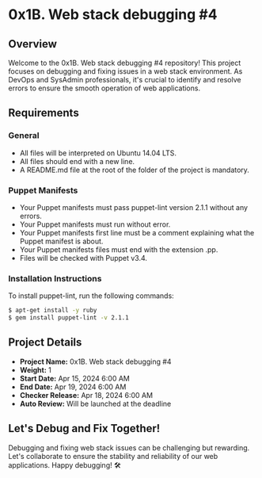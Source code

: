 # 0x1B. Web stack debugging #4

## Overview

Welcome to the 0x1B. Web stack debugging #4 repository! This project focuses on debugging and fixing issues in a web stack environment. As DevOps and SysAdmin professionals, it's crucial to identify and resolve errors to ensure the smooth operation of web applications.

## Requirements

### General

- All files will be interpreted on Ubuntu 14.04 LTS.
- All files should end with a new line.
- A README.md file at the root of the folder of the project is mandatory.

### Puppet Manifests

- Your Puppet manifests must pass puppet-lint version 2.1.1 without any errors.
- Your Puppet manifests must run without error.
- Your Puppet manifests first line must be a comment explaining what the Puppet manifest is about.
- Your Puppet manifests files must end with the extension .pp.
- Files will be checked with Puppet v3.4.

### Installation Instructions

To install puppet-lint, run the following commands:

```bash
$ apt-get install -y ruby
$ gem install puppet-lint -v 2.1.1
```

## Project Details

- **Project Name:** 0x1B. Web stack debugging #4
- **Weight:** 1
- **Start Date:** Apr 15, 2024 6:00 AM
- **End Date:** Apr 19, 2024 6:00 AM
- **Checker Release:** Apr 18, 2024 6:00 AM
- **Auto Review:** Will be launched at the deadline

## Let's Debug and Fix Together!

Debugging and fixing web stack issues can be challenging but rewarding. Let's collaborate to ensure the stability and reliability of our web applications. Happy debugging! 🛠️
